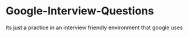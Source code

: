 # Google-Interview-Questions
Its just a practice in an interview friendly environment that google uses
